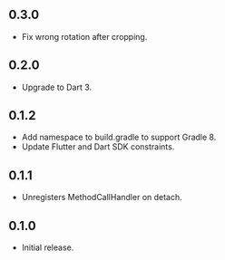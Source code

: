 ## 0.3.0

* Fix wrong rotation after cropping.

## 0.2.0

* Upgrade to Dart 3.

## 0.1.2

* Add namespace to build.gradle to support Gradle 8.
* Update Flutter and Dart SDK constraints.

## 0.1.1

* Unregisters MethodCallHandler on detach.

## 0.1.0

* Initial release.
